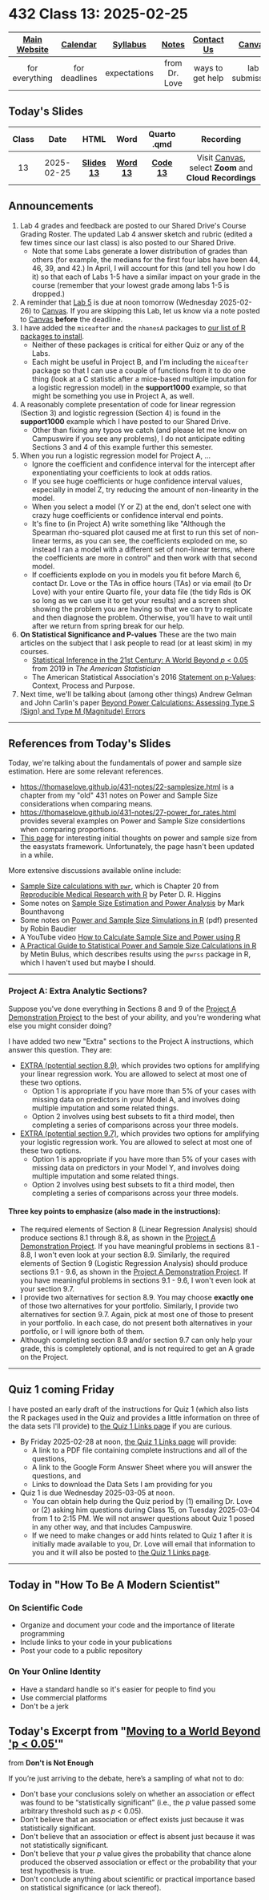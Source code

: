 # 432 Class 13: 2025-02-25

[Main Website](https://thomaselove.github.io/432-2025/) | [Calendar](https://thomaselove.github.io/432-2025/calendar.html) | [Syllabus](https://thomaselove.github.io/432-syllabus-2025/) | [Notes](https://thomaselove.github.io/432-notes/) | [Contact Us](https://thomaselove.github.io/432-2025/contact.html) | [Canvas](https://canvas.case.edu) | [Data and Code](https://github.com/THOMASELOVE/432-data) | [Sources](https://github.com/THOMASELOVE/432-classes-2024/tree/main/sources)
:-----------: | :--------------: | :----------: | :---------: | :-------------: | :-----------: | :------------: |:------:
for everything | for deadlines | expectations | from Dr. Love | ways to get help | lab submission | for downloads | to read

## Today's Slides

Class | Date | HTML | Word | Quarto .qmd | Recording
:---: | :--------: | :------: | :------: | :------: | :-------------:
13 | 2025-02-25 | **[Slides 13](https://thomaselove.github.io/432-slides-2025/slides13.html)** | **[Word 13](https://thomaselove.github.io/432-slides-2025/slides13w.docx)** | **[Code 13](https://github.com/THOMASELOVE/432-slides-2025/blob/main/slides13.qmd)** | Visit [Canvas](https://canvas.case.edu/), select **Zoom** and **Cloud Recordings**

## Announcements

1. Lab 4 grades and feedback are posted to our Shared Drive's Course Grading Roster. The updated Lab 4 answer sketch and rubric (edited a few times since our last class) is also posted to our Shared Drive.
    - Note that some Labs generate a lower distribution of grades than others (for example, the medians for the first four labs have been 44, 46, 39, and 42.) In April, I will account for this (and tell you how I do it) so that each of Labs 1-5 have a similar impact on your grade in the course (remember that your lowest grade among labs 1-5 is dropped.)
2. A reminder that [Lab 5](https://thomaselove.github.io/432-2025/lab5.html) is due at noon tomorrow (Wednesday 2025-02-26) to [Canvas](https://canvas.case.edu). If you are skipping this Lab, let us know via a note posted to [Canvas](https://canvas.case.edu) **before** the deadline.
3. I have added the `miceafter` and the `nhanesA` packages to [our list of R packages to install](https://thomaselove.github.io/432-2025/software.html#r-packages-to-install).
    - Neither of these packages is critical for either Quiz or any of the Labs.
    - Each might be useful in Project B, and I'm including the `miceafter` package so that I can use a couple of functions from it to do one thing (look at a C statistic after a mice-based multiple imputation for a logistic regression model) in the **support1000** example, so that might be something you use in Project A, as well.
4. A reasonably complete presentation of code for linear regression (Section 3) and logistic regression (Section 4) is found in the **support1000** example which I have posted to our Shared Drive.
    - Other than fixing any typos we catch (and please let me know on Campuswire if you see any problems), I do not anticipate editing Sections 3 and 4 of this example further this semester. 
5. When you run a logistic regression model for Project A, ...
    - Ignore the coefficient and confidence interval for the intercept after exponentiating your coefficients to look at odds ratios.
    - If you see huge coefficients or huge confidence interval values, especially in model Z, try reducing the amount of non-linearity in the model.
    - When you select a model (Y or Z) at the end, don't select one with crazy huge coefficients or confidence interval end points.
    - It's fine to (in Project A) write something like "Although the Spearman rho-squared plot caused me at first to run this set of non-linear terms, as you can see, the coefficients exploded on me, so instead I ran a model with a different set of non-linear terms, where the coefficients are more in control" and then work with that second model.
    - If coefficients explode on you in models you fit before March 6, contact Dr. Love or the TAs in office hours (TAs) or via email (to Dr Love) with your entire Quarto file, your data file (the tidy Rds is OK so long as we can use it to get your results) and a screen shot showing the problem you are having so that we can try to replicate and then diagnose the problem. Otherwise, you'll have to wait until after we return from spring break for our help.
6. **On Statistical Significance and P-values** These are the two main articles on the subject that I ask people to read (or at least skim) in my courses.
    - [Statistical Inference in the 21st Century: A World Beyond *p* < 0.05](https://amstat.tandfonline.com/toc/utas20/73/sup1) from 2019 in *The American Statistician*
    - The American Statistical Association's 2016 [Statement on p-Values](http://amstat.tandfonline.com/doi/full/10.1080/00031305.2016.1154108): Context, Process and Purpose.
7. Next time, we'll be talking about (among other things) Andrew Gelman and John Carlin's paper [Beyond Power Calculations: Assessing Type S (Sign) and Type M (Magnitude) Errors](https://github.com/THOMASELOVE/432-sources/blob/main/pdf/Gelman_Carlin_2014_Beyond_Power_Calculations.pdf)


---

## References from Today's Slides

Today, we're talking about the fundamentals of power and sample size estimation. Here are some relevant references.

- <https://thomaselove.github.io/431-notes/22-samplesize.html> is a chapter from my "old" 431 notes on Power and Sample Size considerations when comparing means.
- <https://thomaselove.github.io/431-notes/27-power_for_rates.html> provides several examples on Power and Sample Size considertions when comparing proportions.
- [This page](https://easystats.github.io/effectsize/articles/statistical_power.html) for interesting initial thoughts on power and sample size from the easystats framework. Unfortunately, the page hasn't been updated in a while.

More extensive discussions available online include:

- [Sample Size calculations with `pwr`](https://bookdown.org/pdr_higgins/rmrwr/sample-size-calculations-with-pwr.html), which is Chapter 20 from [Reproducible Medical Research with R](https://bookdown.org/pdr_higgins/rmrwr/) by Peter D. R. Higgins
- Some notes on [Sample Size Estimation and Power Analysis](https://rpubs.com/mbounthavong/sample_size_power_analysis_R) by Mark Bounthavong
- Some notes on [Power and Sample Size Simulations in R](https://www.ohsu.edu/sites/default/files/2024-11/OCTRI%20PSS%20Simulations%20in%20R%20Seminar_11.21.24.pdf) (pdf) presented by Robin Baudier
- A YouTube video [How to Calculate Sample Size and Power using R](https://www.youtube.com/watch?v=C5L8QSTzvBA)
- [A Practical Guide to Statistical Power and Sample Size Calculations in R](https://cran.r-project.org/web/packages/pwrss/vignettes/examples.html) by Metin Bulus, which describes results using the `pwrss` package in R, which I haven't used but maybe I should.


--- 

### Project A: Extra Analytic Sections?

Suppose you've done everything in Sections 8 and 9 of the [Project A Demonstration Project](https://thomaselove.github.io/432-2025/432_projectA_demo.html) to the best of your ability, and you're wondering what else you might consider doing?

I have added two new "Extra" sections to the Project A instructions, which answer this question. They are:

- [EXTRA (potential section 8.9)](https://thomaselove.github.io/432-2025/projA.html#extra-potential-section-8.9), which provides two options for amplifying your linear regression work. You are allowed to select at most one of these two options.
    - Option 1 is appropriate if you have more than 5% of your cases with missing data on predictors in your Model A, and involves doing multiple imputation and some related things.
    - Option 2 involves using best subsets to fit a third model, then completing a series of comparisons across your three models.
- [EXTRA (potential section 9.7)](https://thomaselove.github.io/432-2025/projA.html#extra-potential-section-9.7), which provides two options for amplifying your logistic regression work. You are allowed to select at most one of these two options.
    - Option 1 is appropriate if you have more than 5% of your cases with missing data on predictors in your Model Y, and involves doing multiple imputation and some related things.
    - Option 2 involves using best subsets to fit a third model, then completing a series of comparisons across your three models.

#### Three key points to emphasize (also made in the instructions):

- The required elements of Section 8 (Linear Regression Analysis) should produce sections 8.1 through 8.8, as shown in the [Project A Demonstration Project](https://thomaselove.github.io/432-2025/432_projectA_demo.html). If you have meaningful problems in sections 8.1 - 8.8, I won't even look at your section 8.9. Similarly, the required elements of Section 9 (Logistic Regression Analysis) should produce sections 9.1 - 9.6, as shown in the [Project A Demonstration Project](https://thomaselove.github.io/432-2025/432_projectA_demo.html). If you have meaningful problems in sections 9.1 - 9.6, I won't even look at your section 9.7.
- I provide two alternatives for section 8.9. You may choose **exactly one** of those two alternatives for your portfolio. Similarly, I provide two alternatives for section 9.7. Again, pick at most one of those to present in your portfolio. In each case, do not present both alternatives in your portfolio, or I will ignore both of them. 
- Although completing section 8.9 and/or section 9.7 can only help your grade, this is completely optional, and is not required to get an A grade on the Project. 

---

## Quiz 1 coming Friday

I have posted an early draft of the instructions for Quiz 1 (which also lists the R packages used in the Quiz and provides a little information on three of the data sets I'll provide) to [the Quiz 1 Links page](https://thomaselove.github.io/432-2025/quiz1.html) if you are curious.

- By Friday 2025-02-28 at noon, [the Quiz 1 Links page](https://thomaselove.github.io/432-2025/quiz1.html) will provide:
    - A link to a PDF file containing complete instructions and all of the questions,
    - A link to the Google Form Answer Sheet where you will answer the questions, and
    - Links to download the Data Sets I am providing for you
- Quiz 1 is due Wednesday 2025-03-05 at noon.
    - You can obtain help during the Quiz period by (1) emailing Dr. Love or (2) asking him questions during Class 15, on Tuesday 2025-03-04 from 1 to 2:15 PM. We will not answer questions about Quiz 1 posed in any other way, and that includes Campuswire.
    - If we need to make changes or add hints related to Quiz 1 after it is initially made available to you, Dr. Love will email that information to you and it will also be posted to [the Quiz 1 Links page](https://thomaselove.github.io/432-2025/quiz1.html).

---

## Today in "How To Be A Modern Scientist"

### On Scientific Code

- Organize and document your code and the importance of literate programming
- Include links to your code in your publications
- Post your code to a public repository

### On Your Online Identity

- Have a standard handle so it's easier for people to find you
- Use commercial platforms
- Don't be a jerk

## Today's Excerpt from "[Moving to a World Beyond 'p < 0.05'](https://github.com/THOMASELOVE/432-sources/blob/main/pdf/ASA_2019_A_World_Beyond.pdf)"

from **Don't is Not Enough**

If you’re just arriving to the debate, here’s a sampling of what not to do:

- Don't base your conclusions solely on whether an association or effect was found to be “statistically significant” (i.e., the *p* value
passed some arbitrary threshold such as *p* < 0.05).
- Don't believe that an association or effect exists just because it was statistically significant.
- Don't believe that an association or effect is absent just because it was not statistically significant.
- Don't believe that your *p* value gives the probability that chance alone produced the observed association or effect or the probability that your test hypothesis is true.
- Don't conclude anything about scientific or practical importance based on statistical significance (or lack thereof).


